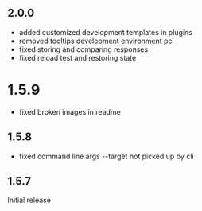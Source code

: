 ## 2.0.0

- added customized development templates in plugins
- removed tooltips development environment pci
- fixed storing and comparing responses
- fixed reload test and restoring state

# 1.5.9

- fixed broken images in readme

## 1.5.8

- fixed command line args --target not picked up by cli 

## 1.5.7 

Initial release